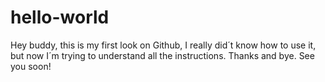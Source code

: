 # hello-world
Hey buddy, this is my first look on Github, I really did´t know how to use it, but now I´m trying to understand all the instructions. Thanks and bye. See you soon!
